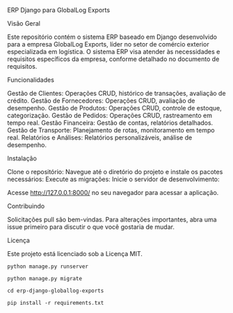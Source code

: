 ERP Django para GlobalLog Exports

Visão Geral

Este repositório contém o sistema ERP baseado em Django desenvolvido para a empresa GlobalLog Exports, líder no setor de comércio exterior especializada em logística. O sistema ERP visa atender às necessidades e requisitos específicos da empresa, conforme detalhado no documento de requisitos.

Funcionalidades

Gestão de Clientes: Operações CRUD, histórico de transações, avaliação de crédito.
Gestão de Fornecedores: Operações CRUD, avaliação de desempenho.
Gestão de Produtos: Operações CRUD, controle de estoque, categorização.
Gestão de Pedidos: Operações CRUD, rastreamento em tempo real.
Gestão Financeira: Gestão de contas, relatórios detalhados.
Gestão de Transporte: Planejamento de rotas, monitoramento em tempo real.
Relatórios e Análises: Relatórios personalizáveis, análise de desempenho.

Instalação

Clone o repositório:
Navegue até o diretório do projeto e instale os pacotes necessários:
Execute as migrações:
Inicie o servidor de desenvolvimento:

Acesse http://127.0.0.1:8000/ no seu navegador para acessar a aplicação.

Contribuindo

Solicitações pull são bem-vindas. Para alterações importantes, abra uma issue primeiro para discutir o que você gostaria de mudar.

Licença

Este projeto está licenciado sob a Licença MIT.

```python manage.py runserver```


```python manage.py migrate```

```cd erp-django-globallog-exports```

```pip install -r requirements.txt```

